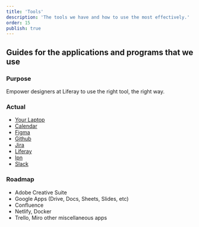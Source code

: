 ```yaml
---
title: 'Tools'
description: 'The tools we have and how to use the most effectively.'
order: 15
publish: true
---
```


## Guides for the applications and programs that we use

### Purpose

Empower designers at Liferay to use the right tool, the right way.

### Actual

-   [Your Laptop](https://liferay.design/handbook/tools/your-laptop/)
-   [Calendar](https://liferay.design/handbook/tools/google-calendar/)
-   [Figma](https://liferay.design/handbook/tools/figma/)
-   [Github](https://liferay.design/handbook/tools/github/)
-   [Jira](https://liferay.design/handbook/tools/jira-project/)
-   [Liferay](https://liferay.design/handbook/tools/liferay/)
-   [lpn](https://liferay.design/handbook/tools/lpn/)
-   [Slack](https://liferay.design/handbook/tools/slack/)

### Roadmap

-   Adobe Creative Suite
-   Google Apps (Drive, Docs, Sheets, Slides, etc)
-   Confluence
-   Netlify, Docker
-   Trello, Miro other miscellaneous apps
